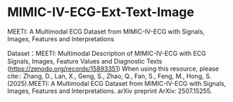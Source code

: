 # MIMIC-IV-ECG-Ext-Text-Image
MEETI: A Multimodal ECG Dataset from MIMIC-IV-ECG with Signals, Images, Features and Interpretations

Dataset：MEETI: Multimodal Description of MIMIC-IV-ECG with ECG Signals, Images, Feature Values and Diagnostic Texts (https://zenodo.org/records/15893351)
When using this resource, please cite:: Zhang, D., Lan, X., Geng, S., Zhao, Q., Fan, S., Feng, M., Hong, S. (2025).MEETI: A Multimodal ECG Dataset from MIMIC-IV-ECG with Signals, Images, Features and Interpretations. arXiv preprint  ArXiv: 2507.15255.
